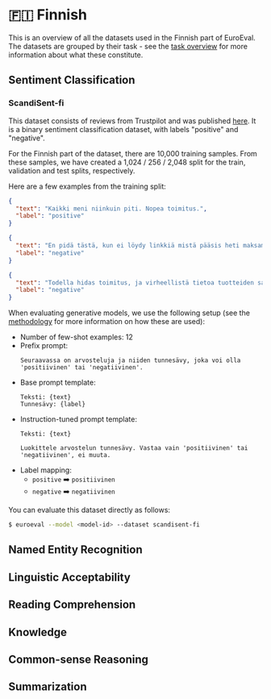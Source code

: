 # 🇫🇮 Finnish

This is an overview of all the datasets used in the Finnish part of EuroEval. The
datasets are grouped by their task - see the [task overview](/tasks) for more
information about what these constitute.

## Sentiment Classification

### ScandiSent-fi

This dataset consists of reviews from Trustpilot and was published [here](https://github.com/timpal0l/ScandiSent). It is a binary sentiment classification dataset, with labels "positive" and "negative".

For the Finnish part of the dataset, there are 10,000 training samples. From these samples, we have created a 1,024 / 256 / 2,048 split for the train, validation and test splits, respectively.

Here are a few examples from the training split:

```json
{
  "text": "Kaikki meni niinkuin piti. Nopea toimitus.",
  "label": "positive"
}
```
```json
{
  "text": "En pidä tästä, kun ei löydy linkkiä mistä pääsis heti maksamaan. En todellakaan pidä siitä, että joka tieto pitää kopioida erikseen. Haluaisin päästä suoraan oston jälkeen maksamaa mobiilipankkiin. Pari laskua on jäänyt tän takia kokonaan huomioimatta. Ja ihan turhaa.... ärsyttää sitten se kotiin tuleva muistutuslasku.",
  "label": "negative"
}
```
```json
{
  "text": "Todella hidas toimitus, ja virheellistä tietoa tuotteiden saatavuudesta, paketti ja tuotteet perillä vasta kuukauden päästä tilauksesta....",
  "label": "negative"
}
```

When evaluating generative models, we use the following setup (see the
[methodology](/methodology) for more information on how these are used):

- Number of few-shot examples: 12
- Prefix prompt:
  ```
  Seuraavassa on arvosteluja ja niiden tunnesävy, joka voi olla 'positiivinen' tai 'negatiivinen'.
  ```
- Base prompt template:
  ```
  Teksti: {text}
  Tunnesävy: {label}
  ```
- Instruction-tuned prompt template:
  ```
  Teksti: {text}

  Luokittele arvostelun tunnesävy. Vastaa vain 'positiivinen' tai 'negatiivinen', ei muuta.
  ```
- Label mapping:
    - `positive` ➡️ `positiivinen`
    - `negative` ➡️ `negatiivinen`

You can evaluate this dataset directly as follows:

```bash
$ euroeval --model <model-id> --dataset scandisent-fi
```

## Named Entity Recognition

## Linguistic Acceptability

## Reading Comprehension

## Knowledge

## Common-sense Reasoning

## Summarization
